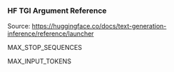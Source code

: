 ### HF TGI Argument Reference

Source: https://huggingface.co/docs/text-generation-inference/reference/launcher

MAX_STOP_SEQUENCES

MAX_INPUT_TOKENS